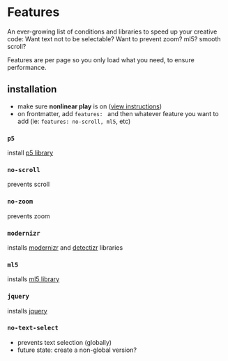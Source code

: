# Features

An ever-growing list of conditions and libraries to speed up your creative code: Want text not to be selectable? Want to prevent zoom? ml5? smooth scroll?

Features are per page so you only load what you need, to ensure performance. 

## installation

- make sure **nonlinear play** is on ([view instructions](https://github.com/nonlinear/play#nonlinear-play))
- on frontmatter, add `features: ` and then whatever feature you want to add (ie: `features: no-scroll, ml5`, etc)

### `p5`
install [p5 library](https://p5js.org/) 

<!-- `style`
loads main.css,"stable,update",to separate: SASS on JS, -->

### `no-scroll`

prevents scroll

### `no-zoom`

prevents zoom

### `modernizr`

installs [modernizr](https://modernizr.com/) and [detectizr](https://github.com/barisaydinoglu/Detectizr#detectizr) libraries

### `ml5`

installs [ml5 library](https://ml5js.org/)

### `jquery`

installs [jquery](https://jquery.com/)

<!-- `bootstrap`
"installs bootstrap CSS and JS, plus popper and tooltip/popover activation",stable,requires jquery, -->
<!-- `redirect`
redirects page,stable,page body should be URL and nothing else, -->
<!-- `favicon`
adds favicon for all browsers and devices,"stable,test",, -->
<!-- `open-graph`
"adds all open-graph features (for facebook ,twitter, etc)","stable,test",automate cover image,
 `request-motion`
modal intercept requesting gyroscope permissions,"stable,test",should only appear if browser HAS this function,
 `header`
adds blog post header -->

### `no-text-select`
- prevents text selection (globally)
- future state: create a non-global version?

<!-- `smooth-scroll`
forces smooth scrolling when internal navigation,test,, -->
<!-- `no-nav`
removes top browser navigation,test,, -->
<!-- `request-location`
modal intercept requesting location permissions,todo,should only appear if browser HAS this function,
 `request-camera`
modal intercept requesting camera permissions,todo,should only appear if browser HAS this function, -->
<!-- `fullbleed`
"moves canvas to bg, below HTML","test,todo","it's an either-or situation, specify?", -->